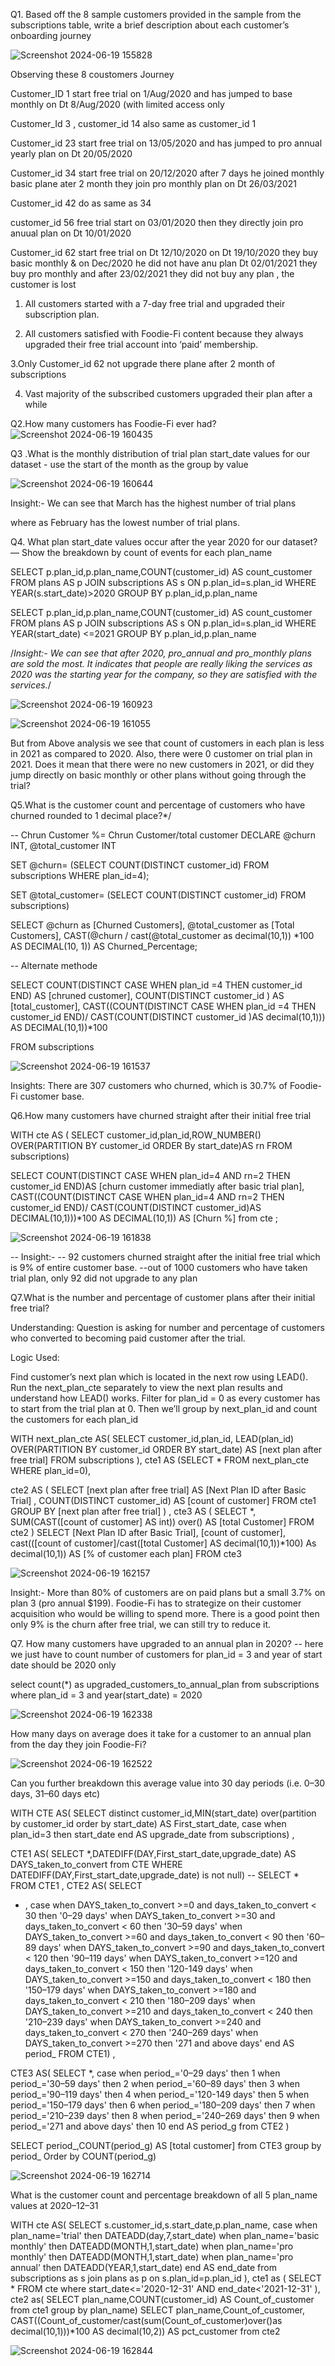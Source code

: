 Q1.
Based off the 8 sample customers provided in the sample from the subscriptions table, write a brief description about each customer’s onboarding journey

![Screenshot 2024-06-19 155828](https://github.com/Ankur-dahake/Foodie-Fi/assets/127744701/801c990d-d9f5-4139-89a1-150e623d5061)

Observing these 8 coustomers Journey

Customer_ID 1 start free trial on 1/Aug/2020 and has jumped to base monthly on Dt 8/Aug/2020 (with limited access only

Customer_Id 3 , customer_id 14  also same as customer_id 1

Customer_id 23 start free trial on 13/05/2020 and has jumped to pro annual yearly plan on Dt 20/05/2020

Customer_id 34 start free trial on 20/12/2020 after 7 days he joined monthly basic plane ater 2 month they
join pro monthly plan on Dt 26/03/2021

Customer_id 42 do as same as 34 

customer_id 56 free trial start on 03/01/2020 then they directly join pro anuual plan on Dt 10/01/2020

Customer_id 62 start free trial on Dt 12/10/2020
on Dt 19/10/2020 they buy basic monthly
& on Dec/2020 he did not have anu plan
Dt 02/01/2021 they buy pro monthly 
and after 23/02/2021 they did not buy any plan , the customer is lost 

1. All customers started with a 7-day free trial and upgraded their subscription plan.

2. All customers satisfied with Foodie-Fi content because they always upgraded their free trial account
 into ‘paid’ membership.

3.Only Customer_id 62 not upgrade there plane after 2 month of subscriptions

4. Vast majority of the subscribed customers upgraded their plan after a while

Q2.How many customers has Foodie-Fi ever had?
![Screenshot 2024-06-19 160435](https://github.com/Ankur-dahake/Foodie-Fi/assets/127744701/a0317b90-6b1c-43c0-a86b-d7db7712c5ee)

Q3 .What is the monthly distribution of trial plan start_date values for our dataset -
use the start of the month as the group by value

![Screenshot 2024-06-19 160644](https://github.com/Ankur-dahake/Foodie-Fi/assets/127744701/19647911-5c33-4edb-a8f0-45178fb7f9f0)

Insight:-
We can see that March has the highest number of trial plans

where as February has the lowest number of trial plans.

Q4. What plan start_date values occur after the year 2020 for our dataset?
— Show the breakdown by count of events for each plan_name

SELECT 
p.plan_id,p.plan_name,COUNT(customer_id) AS count_customer
FROM plans AS p
JOIN subscriptions AS s
ON p.plan_id=s.plan_id
WHERE YEAR(s.start_date)>2020
GROUP BY 
p.plan_id,p.plan_name


SELECT 
p.plan_id,p.plan_name,COUNT(customer_id) AS count_customer
FROM plans AS p
JOIN subscriptions AS s
ON p.plan_id=s.plan_id
WHERE 
YEAR(start_date) <=2021
GROUP BY 
p.plan_id,p.plan_name

/*Insight:- We can see that after 2020,
pro_annual and pro_monthly plans are sold the most. 
It indicates that people are really
liking the services as 2020 was the starting year for the company,
so they are satisfied with the services.*/

![Screenshot 2024-06-19 160923](https://github.com/Ankur-dahake/Foodie-Fi/assets/127744701/c9713bf9-8c42-4857-9fd7-6d0366edb6e4)

![Screenshot 2024-06-19 161055](https://github.com/Ankur-dahake/Foodie-Fi/assets/127744701/23a26189-4875-43a9-a2f4-0f56154f7f59)

But from Above analysis we see that count of customers in each plan is
less in 2021 as compared to 2020.
Also, there were 0 customer on trial plan in 2021.
Does it mean that there were no new customers in 2021, 
or did they jump directly on basic monthly or other plans 
without going through the trial? 

Q5.What is the customer count and percentage of customers who have 
churned rounded to 1 decimal place?*/

-- Chrun Customer %= Chrun Customer/total customer
DECLARE 
@churn INT,
@total_customer INT

SET @churn= 
(SELECT COUNT(DISTINCT customer_id)
FROM 
subscriptions
WHERE plan_id=4);

SET @total_customer=
(SELECT COUNT(DISTINCT customer_id) 
FROM subscriptions)

SELECT @churn as [Churned Customers], @total_customer as [Total Customers],
CAST(@churn / cast(@total_customer as decimal(10,1)) *100 AS DECIMAL(10, 1)) AS Churned_Percentage;

-- Alternate methode

SELECT COUNT(DISTINCT CASE WHEN plan_id =4 THEN customer_id END) AS [chruned customer],
COUNT(DISTINCT customer_id ) AS [total_customer],
CAST((COUNT(DISTINCT CASE WHEN plan_id =4 THEN customer_id END)/
CAST(COUNT(DISTINCT customer_id )AS decimal(10,1))) AS DECIMAL(10,1))*100 

FROM subscriptions

![Screenshot 2024-06-19 161537](https://github.com/Ankur-dahake/Foodie-Fi/assets/127744701/0be0908d-87d4-4a8d-8aa0-288a87bc601b)

Insights: There are 307 customers who churned, which is 30.7% of Foodie-Fi customer base.

Q6.How many customers have churned straight after their initial free trial


WITH cte AS
(
	SELECT customer_id,plan_id,ROW_NUMBER() OVER(PARTITION BY customer_id ORDER By start_date)AS rn
	FROM
	subscriptions)

SELECT 
COUNT(DISTINCT CASE WHEN plan_id=4 AND rn=2 THEN customer_id END)AS [churn customer immediatly after basic trial plan],
CAST((COUNT(DISTINCT CASE WHEN plan_id=4 AND rn=2 THEN customer_id END)/
CAST(COUNT(DISTINCT customer_id)AS DECIMAL(10,1)))*100 AS DECIMAL(10,1))
AS [Churn %]
from cte
;

![Screenshot 2024-06-19 161838](https://github.com/Ankur-dahake/Foodie-Fi/assets/127744701/b5b319c7-d721-4609-a097-c275ad602e78)


-- Insight:-
-- 92 customers churned straight after the initial free trial which is 9% of entire customer base.
--out of 1000 customers who have taken trial plan, only 92 did not upgrade to any plan

Q7.What is the number and percentage of customer plans after their initial free trial?

Understanding: Question is asking for number and percentage of customers who converted to becoming paid customer after the trial.

Logic Used:

Find customer’s next plan which is located in the next row using LEAD(). Run the next_plan_cte separately to
view the next plan results and understand how LEAD() works.
Filter for plan_id = 0 as every customer has to start from the trial plan at 0.
Then we’ll group by next_plan_id and count the customers for each plan_id


WITH next_plan_cte AS(
		SELECT customer_id,plan_id,
		LEAD(plan_id) OVER(PARTITION BY customer_id ORDER BY start_date) AS [next plan after free trial]
		FROM subscriptions
	),
cte1 AS
(SELECT * FROM	next_plan_cte 
  WHERE plan_id=0),

cte2 AS
(
  SELECT [next plan after free trial] AS [Next Plan ID after Basic Trial] ,
  COUNT(DISTINCT customer_id) AS [count of customer]
  FROM cte1 
  GROUP BY 
  [next plan after free trial]
  )
,
		cte3 AS
		(
		SELECT *,
		SUM(CAST([count of customer] AS int)) over() AS [total Customer]
		FROM cte2
		)
SELECT [Next Plan ID after Basic Trial],
[count of customer],
cast(([count of customer]/cast([total Customer] AS decimal(10,1))*100) As decimal(10,1)) AS [% of customer each plan]
FROM cte3

![Screenshot 2024-06-19 162157](https://github.com/Ankur-dahake/Foodie-Fi/assets/127744701/968d7933-8d41-49a4-8898-3adec38436ff)


Insight:-
More than 80% of customers are on paid plans but a small 3.7% on plan 3 (pro annual $199).
Foodie-Fi has to strategize on their customer acquisition who would be willing to spend more.
There is a good point then only 9% is the churn after free trial, we can still try to reduce it.


 Q7. How many customers have upgraded to an annual plan in 2020?
-- here we just have to count number of customers for plan_id = 3 and year of start date should be 2020 only

select count(*) as upgraded_customers_to_annual_plan
from subscriptions
where plan_id = 3 
and year(start_date) = 2020

![Screenshot 2024-06-19 162338](https://github.com/Ankur-dahake/Foodie-Fi/assets/127744701/0d0493f0-7651-44d6-9977-bdb1d6dced33)

How many days on average does it take for a customer to an annual plan from the 
day they join Foodie-Fi?

![Screenshot 2024-06-19 162522](https://github.com/Ankur-dahake/Foodie-Fi/assets/127744701/92a89b28-d85e-4fc2-aeee-d0ba40e3efa3)

Can you further breakdown this average value into 30 day periods (i.e. 0–30 days, 31–60 days etc)

WITH 
CTE AS(
SELECT distinct customer_id,MIN(start_date) over(partition by customer_id
order by start_date) AS First_start_date,
case when plan_id=3 then start_date end AS upgrade_date
from subscriptions) ,

CTE1 AS(
			SELECT *,DATEDIFF(DAY,First_start_date,upgrade_date) AS
			DAYS_taken_to_convert
			from CTE
			WHERE DATEDIFF(DAY,First_start_date,upgrade_date) is not null)
-- SELECT * FROM CTE1
,
CTE2 AS(
SELECT 
* ,
case when DAYS_taken_to_convert >=0 and days_taken_to_convert < 30 then '0–29 days'
 when DAYS_taken_to_convert >=30 and days_taken_to_convert < 60 then '30–59 days'
 when DAYS_taken_to_convert >=60 and days_taken_to_convert < 90 then '60–89 days'
 when DAYS_taken_to_convert >=90 and days_taken_to_convert < 120 then '90–119 days'
 when DAYS_taken_to_convert >=120 and days_taken_to_convert < 150 then '120-149 days'
 when DAYS_taken_to_convert >=150 and days_taken_to_convert < 180 then '150–179 days'
 when DAYS_taken_to_convert >=180 and days_taken_to_convert < 210 then '180–209 days'
 when DAYS_taken_to_convert >=210 and days_taken_to_convert < 240 then '210–239 days'
 when DAYS_taken_to_convert >=240 and days_taken_to_convert < 270 then '240–269 days'
 when DAYS_taken_to_convert >=270  then '271 and above days'
end AS period_
FROM CTE1)
,

CTE3 AS(
SELECT *,
case when period_='0–29 days' then 1
when period_='30–59 days' then 2
when period_='60–89 days' then 3
when period_='90–119 days' then 4
when period_='120-149 days' then 5
when period_='150–179 days' then 6
when period_='180–209 days' then 7
when period_='210–239 days' then 8
when period_='240–269 days' then 9
when period_='271 and above days' then 10
end AS period_g
from CTE2
)

SELECT period_,COUNT(period_g) AS [total customer]
from CTE3
group by 
period_
Order by COUNT(period_g) 

![Screenshot 2024-06-19 162714](https://github.com/Ankur-dahake/Foodie-Fi/assets/127744701/f988f224-0aa3-4621-9e0b-edad7209af87)


 What is the customer count and percentage breakdown of all 5 plan_name values at 2020–12–31

 WITH cte AS(
SELECT 
s.customer_id,s.start_date,p.plan_name,
case
when plan_name='trial' then DATEADD(day,7,start_date)
when plan_name='basic monthly' then DATEADD(MONTH,1,start_date)
when plan_name='pro monthly' then DATEADD(MONTH,1,start_date)
when plan_name='pro annual' then DATEADD(YEAR,1,start_date)
end AS end_date
from subscriptions as s
join plans as p
on s.plan_id=p.plan_id
),
cte1 as (
SELECT * FROM 
cte
where start_date<='2020-12-31' AND end_date<'2021-12-31'
),
cte2 as(
SELECT plan_name,COUNT(customer_id) AS Count_of_customer
from 
cte1
group by plan_name)
SELECT plan_name,Count_of_customer,
CAST((Count_of_customer/cast(sum(Count_of_customer)over()as decimal(10,1)))*100 AS decimal(10,2))
AS pct_customer
from cte2

![Screenshot 2024-06-19 162844](https://github.com/Ankur-dahake/Foodie-Fi/assets/127744701/67250350-4ec5-4e13-8f44-306657c6c5af)








